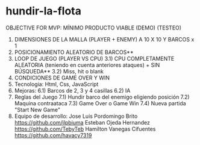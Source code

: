 # hundir-la-flota

OBJECTIVE FOR MVP: MÍNIMO PRODUCTO VIABLE (DEMO) (TESTEO)
1) DIMENSIONES DE LA MALLA (PLAYER + ENEMY) A 10 X 10 Y BARCOS x 1
2) POSICIONAMIENTO ALEATORIO DE BARCOS**
3) LOOP DE JUEGO (PLAYER VS CPU)
3.1) CPU COMPLETAMENTE ALEATORIA (teniendo en cuenta anteriores ataques) + SIN BÚSQUEDA**
3.2) Miss, hit o blank
4) CONDICIONES DE GAME OVER Y WIN
5) Tecnologia: Html, Css, JavaScript
6) Mejoras:
6.1) Barcos de 2, 3 y 4 casillas
6.2) IA
7) Reglas del Juego
7.1) Hundir barco del enemigo eligiendo posición
7.2) Maquina contraataca
7.3) Game Over o Game Win
7.4) Nueva partida "Start New Game"
8) Equipo de desarrollo:
Jose Luis Pordomingo Brito https://github.com/jlpbiuma
Esteban Ojeda Hernandez https://github.com/TebyTeb
Hamilton Vanegas Cifuentes https://github.com/havacy7319
